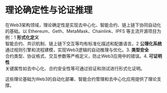 # 理论确定性与论证推理

在Web3架构领域，理论确定性是实现去中心化、智能合约、链上链下协同自动化的基础。以 Ethereum、Geth、MetaMask、Chainlink、IPFS 等主流开源项目为例：1 **形式化定义**  
   智能合约、共识机制、链上链下交互等均有标准化描述和配置语言。2 **公理化系统**  
   通过规则引擎和流程建模，实现Web3逻辑的自动推理与优化。3. **类型安全**  
   合约类型、协议格式、交互参数等严格定义，防止Web3应用中的错误。4. **可证明性**  
   关键属性如去中心化、合约安全性等可通过验证和测试进行形式化证明。

这些理论基础为Web3的自动化部署、智能合约管理和去中心化应用提供了理论支撑。
